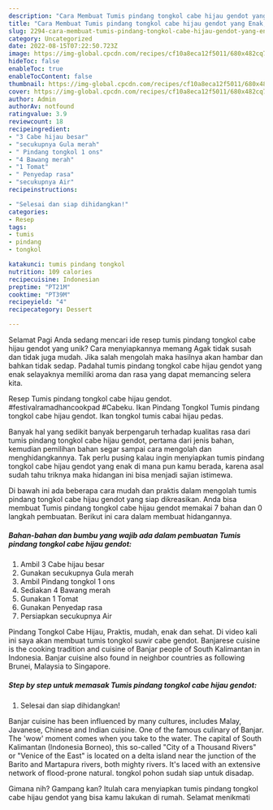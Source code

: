 ```yaml
---
description: "Cara Membuat Tumis pindang tongkol cabe hijau gendot yang Enak, Sempurna"
title: "Cara Membuat Tumis pindang tongkol cabe hijau gendot yang Enak, Sempurna"
slug: 2294-cara-membuat-tumis-pindang-tongkol-cabe-hijau-gendot-yang-enak-sempurna
category: Uncategorized
date: 2022-08-15T07:22:50.723Z
image: https://img-global.cpcdn.com/recipes/cf10a8eca12f5011/680x482cq70/tumis-pindang-tongkol-cabe-hijau-gendot-foto-resep-utama.jpg
hideToc: false
enableToc: true
enableTocContent: false
thumbnail: https://img-global.cpcdn.com/recipes/cf10a8eca12f5011/680x482cq70/tumis-pindang-tongkol-cabe-hijau-gendot-foto-resep-utama.jpg
cover: https://img-global.cpcdn.com/recipes/cf10a8eca12f5011/680x482cq70/tumis-pindang-tongkol-cabe-hijau-gendot-foto-resep-utama.jpg
author: Admin
authorAv: notfound
ratingvalue: 3.9
reviewcount: 18
recipeingredient:
- "3 Cabe hijau besar"
- "secukupnya Gula merah"
- " Pindang tongkol 1 ons"
- "4 Bawang merah"
- "1 Tomat"
- " Penyedap rasa"
- "secukupnya Air"
recipeinstructions:

- "Selesai dan siap dihidangkan!"
categories:
- Resep
tags:
- tumis
- pindang
- tongkol

katakunci: tumis pindang tongkol 
nutrition: 109 calories
recipecuisine: Indonesian
preptime: "PT21M"
cooktime: "PT39M"
recipeyield: "4"
recipecategory: Dessert

---
```



Selamat Pagi Anda sedang mencari ide resep tumis pindang tongkol cabe hijau gendot yang unik? Cara menyiapkannya memang Agak tidak susah dan tidak juga mudah. Jika salah mengolah maka hasilnya akan hambar dan bahkan tidak sedap. Padahal tumis pindang tongkol cabe hijau gendot yang enak selayaknya memiliki aroma dan rasa yang dapat memancing selera kita.


Resep Tumis pindang tongkol cabe hijau gendot. #festivalramadhancookpad #Cabeku. Ikan Pindang Tongkol Tumis pindang tongkol cabe hijau gendot. Ikan tongkol tumis cabai hijau pedas.

Banyak hal yang sedikit banyak berpengaruh terhadap kualitas rasa dari tumis pindang tongkol cabe hijau gendot, pertama dari jenis bahan, kemudian pemilihan bahan segar sampai cara mengolah dan menghidangkannya. Tak perlu pusing kalau ingin menyiapkan tumis pindang tongkol cabe hijau gendot yang enak di mana pun kamu berada, karena asal sudah tahu triknya maka hidangan ini bisa menjadi sajian istimewa.


Di bawah ini ada beberapa cara mudah dan praktis dalam mengolah tumis pindang tongkol cabe hijau gendot yang siap dikreasikan. Anda bisa membuat Tumis pindang tongkol cabe hijau gendot memakai 7 bahan dan 0 langkah pembuatan. Berikut ini cara dalam membuat hidangannya.

<!--inarticleads1-->

##### Bahan-bahan dan bumbu yang wajib ada dalam pembuatan Tumis pindang tongkol cabe hijau gendot:

1. Ambil 3 Cabe hijau besar
1. Gunakan secukupnya Gula merah
1. Ambil  Pindang tongkol 1 ons
1. Sediakan 4 Bawang merah
1. Gunakan 1 Tomat
1. Gunakan  Penyedap rasa
1. Persiapkan secukupnya Air


Pindang Tongkol Cabe Hijau, Praktis, mudah, enak dan sehat. Di video kali ini saya akan membuat tumis tongkol suwir cabe gendot. Banjarese cuisine is the cooking tradition and cuisine of Banjar people of South Kalimantan in Indonesia. Banjar cuisine also found in neighbor countries as following Brunei, Malaysia to Singapore. 

<!--inarticleads2-->

##### Step by step untuk memasak Tumis pindang tongkol cabe hijau gendot:


1. Selesai dan siap dihidangkan!

Banjar cuisine has been influenced by many cultures, includes Malay, Javanese, Chinese and Indian cuisine. One of the famous culinary of Banjar. The &#39;wow&#39; moment comes when you take to the water. The capital of South Kalimantan (Indonesia Borneo), this so-called &#34;City of a Thousand Rivers&#34; or &#34;Venice of the East&#34; is located on a delta island near the junction of the Barito and Martapura rivers, both mighty rivers. It&#39;s laced with an extensive network of flood-prone natural. tongkol pohon sudah siap untuk disadap. 

Gimana nih? Gampang kan? Itulah cara menyiapkan tumis pindang tongkol cabe hijau gendot yang bisa kamu lakukan di rumah. Selamat menikmati

